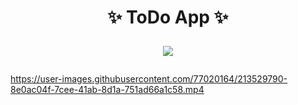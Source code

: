 <h1 align="center"> ✨ ToDo App ✨ 
  
![](https://raw.githubusercontent.com/andreasbm/readme/master/assets/lines/rainbow.png)
 
</h1>

https://user-images.githubusercontent.com/77020164/213529790-8e0ac04f-7cee-41ab-8d1a-751ad66a1c58.mp4

